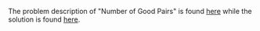 The problem description of "Number of Good Pairs" is found [here](https://leetcode.com/problems/number-of-good-pairs/) while the solution is found [here](https://github.com/aurimas13/Solutions-To-Problems/blob/main/LeetCode/Java%20Solutions/Number%20of%20Good%20Pairs/number.java).
